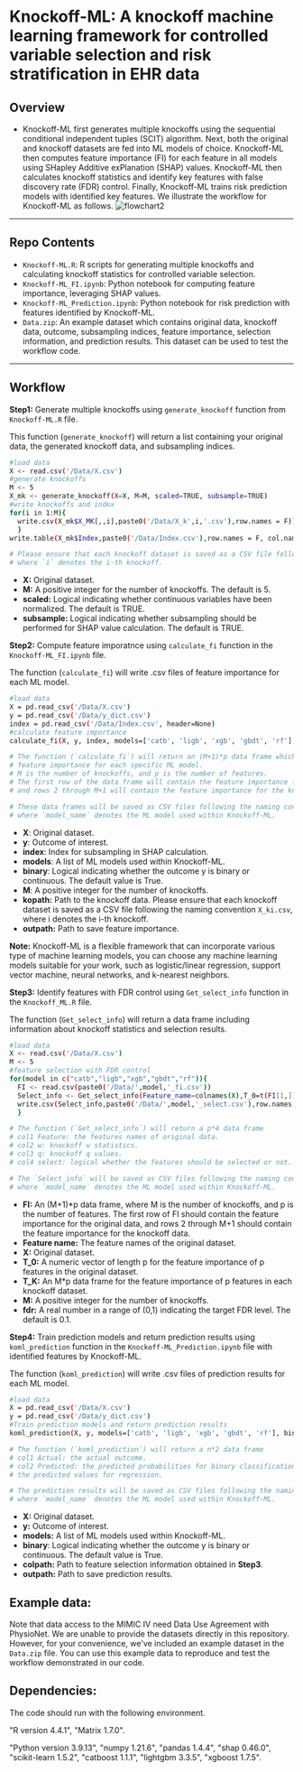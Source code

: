 # Knockoff-ML: A knockoff machine learning framework for controlled variable selection and risk stratification in EHR data <br/>
## Overview
* Knockoff-ML first generates multiple knockoffs using the sequential conditional independent tuples (SCIT) algorithm. Next, both the original and knockoff datasets are fed into ML models of choice. Knockoff-ML then computes feature importance (FI) for each feature in all models using SHapley Additive exPlanation (SHAP) values. Knockoff-ML then calculates knockoff statistics and identify key features with false discovery rate (FDR) control. Finally, Knockoff-ML trains risk prediction models with identified key features. We illustrate the workflow for Knockoff-ML as follows.
![flowchart2](https://github.com/user-attachments/assets/7c8373e5-4ee0-49d2-bacc-0a539304528d)
---
## Repo Contents
* `Knockoff-ML.R`: R scripts for generating multiple knockoffs and calculating knockoff statistics for controlled variable selection.
* `Knockoff-ML_FI.ipynb`: Python notebook for computing feature importance, leveraging SHAP values.
* `Knockoff-ML_Prediction.ipynb`: Python notebook for risk prediction with features identified by Knockoff-ML.
* `Data.zip`: An example dataset which contains original data, knockoff data, outcome, subsampling indices, feature importance, selection information, and prediction results. This dataset can be used to test the workflow code.

---

## Workflow
**Step1:** Generate multiple knockoffs using `generate_knockoff` function from `Knockoff-ML.R` file.<br/>

This function (`generate_knockoff`) will return a list containing your original data, the generated knockoff data, and subsampling indices.<br/>
```bash
#load data
X <- read.csv('/Data/X.csv')
#generate knockoffs
M <- 5
X_mk <- generate_knockoff(X=X, M=M, scaled=TRUE, subsample=TRUE)
#write knockoffs and index
for(i in 1:M){
  write.csv(X_mk$X_MK[,,i],paste0('/Data/X_k',i,'.csv'),row.names = F))
  }
write.table(X_mk$Index,paste0('/Data/Index.csv'),row.names = F, col.names = F)

# Please ensure that each knockoff dataset is saved as a CSV file following the naming convention X_k`i`.csv,
# where `i` denotes the i-th knockoff.
```
- **X:** Original dataset. <br/>
- **M:** A positive integer for the number of knockoffs. The default is 5.<br/>
- **scaled:** Logical indicating whether continuous variables have been normalized. The default is TRUE.<br/>
- **subsample:** Logical indicating whether subsampling should be performed for SHAP value calculation. The default is TRUE. <br/>

**Step2:** Compute feature imporatnce using `calculate_fi` function in the `Knockoff-ML_FI.ipynb` file. <br/>

The function (`calculate_fi`) will write .csv files of feature importance for each ML model.<br/>
```bash
#load data 
X = pd.read_csv('/Data/X.csv')
y = pd.read_csv('/Data/y_dict.csv')
index = pd.read_csv('/Data/Index.csv', header=None)
#calculate feature importance
calculate_fi(X, y, index, models=['catb', 'ligb', 'xgb', 'gbdt', 'rf'], binary=True, M=5, kopath='/Data', outpath='/Data')

# The function (`calculate_fi`) will return an (M+1)*p data frame which contains
# feature importance for each specific ML model.
# M is the number of knockoffs, and p is the number of features.
# The first row of the data frame will contain the feature importance for the original data,
# and rows 2 through M+1 will contain the feature importance for the knockoff data.

# These data frames will be saved as CSV files following the naming convention `model_name`_fi.csv,
# where `model_name` denotes the ML model used within Knockoff-ML.
```
- **X**: Original dataset. <br/>
- **y**: Outcome of interest.<br/>
- **index**: Index for subsampling in SHAP calculation.<br/>
- **models**: A list of ML models used within Knockoff-ML.<br/>
- **binary**: Logical indicating whether the outcome y is binary or continuous. The default value is True.<br/>
- **M**: A positive integer for the number of knockoffs.<br/>
- **kopath:** Path to the knockoff data. Please ensure that each knockoff dataset is saved as a CSV file following the naming convention `X_ki.csv`, where i denotes the i-th knockoff.<br/>
- **outpath:** Path to save feature importance.<br/>

**Note:** Knockoff-ML is a flexible framework that can incorporate various type of machine learning models, you can choose any machine learning models suitable for your work, such as logistic/linear regression, support vector machine, neural networks, and k-nearest neighbors.<br/>

**Step3:** Identify features with FDR control using `Get_select_info` function in the `Knockoff_ML.R` file.<br/>

The function (`Get_select_info`) will return a data frame including information about knockoff statistics and selection results.<br/>
```bash
#load data
X <- read.csv('/Data/X.csv')
M <- 5
#feature selection with FDR control
for(model in c("catb","ligb","xgb","gbdt","rf")){
  FI <- read.csv(paste0('/Data/',model,'_fi.csv'))
  Select_info <- Get_select_info(Feature_name=colnames(X),T_0=t(FI[1,]),T_K=FI[2:M+1,],M=M,fdr=0.1),
  write.csv(Select_info,paste0('/Data/',model,'_select.csv'),row.names = F)
  }

# The function (`Get_select_info`) will return a p*4 data frame
# col1 Feature: the features names of original data.
# col2 w: knockoff w statistics.
# col3 q: knockoff q values.
# col4 select: logical whether the features should be selected or not.

# The `Select_info` will be saved as CSV files following the naming convention `model_name`_select.csv,
# where `model_name` denotes the ML model used within Knockoff-ML.
```
- **FI:** An (M+1)*p data frame, where M is the number of knockoffs, and p is the number of features. The first row of FI should contain the feature importance for the original data, and rows 2 through M+1 should contain the feature importance for the knockoff data. <br/>
- **Feature name:** The feature names of the original dataset.<br/>
- **X:** Original dataset. <br/>
- **T_0:** A numeric vector of length p for the feature importance of p features in the original dataset.
- **T_K:** An M*p data frame for the feature importance of p features in each knockoff dataset.
- **M:** A positive integer for the number of knockoffs.<br/>
- **fdr:** A real number in a range of (0,1) indicating the target FDR level. The default is 0.1.<br/>

**Step4:** Train prediction models and return prediction results using `koml_prediction` function in the `Knockoff-ML_Prediction.ipynb` file with identified features by Knockoff-ML.<br/>

The function (`koml_prediction`) will write .csv files of prediction results for each ML model.<br/>
```bash
#load data 
X = pd.read_csv('/Data/X.csv')
y = pd.read_csv('/Data/y_dict.csv')
#Train prediction models and return prediction results
koml_prediction(X, y, models=['catb', 'ligb', 'xgb', 'gbdt', 'rf'], binary=True, colpath='/Data',outpath='/Data')

# The function (`koml_prediction`) will return a n*2 data frame
# col1 Actual: the actual outcome.
# col2 Predicted: the predicted probabilities for binary classification or
# the predicted values for regression.

# The prediction results will be saved as CSV files following the naming convention `model_name`_prediction.csv,
# where `model_name` denotes the ML model used within Knockoff-ML.
```
- **X:** Original dataset. <br/>
- **y:** Outcome of interest.<br/>
- **models:** A list of ML models used within Knockoff-ML.<br/>
- **binary**: Logical indicating whether the outcome y is binary or continuous. The default value is True.<br/>
- **colpath:** Path to feature selection information obtained in **Step3**.<br/>
- **outpath:** Path to save prediction results.<br/>

## Example data:
Note that data access to the MIMIC IV need Data Use Agreement with PhysioNet. We are unable to provide the datasets directly in this repository. However, for your convenience, we've included an example dataset in the `Data.zip` file. You can use this example data to reproduce and test the workflow demonstrated in our code.

## Dependencies:
The code should run with the following environment.

"R version 4.4.1", "Matrix 1.7.0".

"Python version 3.9.13", "numpy 1.21.6", "pandas 1.4.4", "shap 0.46.0", "scikit-learn 1.5.2", "catboost 1.1.1", "lightgbm 3.3.5", "xgboost 1.7.5". 
